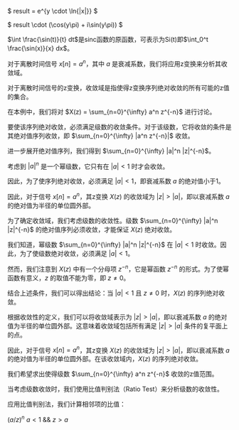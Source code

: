 $
result = e^{y \cdot \ln{|x|}}
$

$
result \cdot (\cos(y\pi) + i\sin(y\pi))
$

$\int \frac{\sin(t)}{t} dt$是sinc函数的原函数，可表示为Si(t)即$\int_0^t \frac{\sin(x)}{x} dx$。

对于离散时间信号 $x[n] = a^n$，其中 $a$ 是衰减系数，我们将应用z变换来分析其收敛域。

对于离散时间信号的z变换，收敛域是指使得z变换序列绝对收敛的所有可能的z值的集合。

在本例中，我们将对 $X(z) = \sum_{n=0}^{\infty} a^n z^{-n}$ 进行讨论。

要使该序列绝对收敛，必须满足级数的收敛条件。对于该级数，它将收敛的条件是其绝对值序列收敛，即 $\sum_{n=0}^{\infty} |a^n z^{-n}|$ 收敛。

进一步展开绝对值序列，我们得到 $\sum_{n=0}^{\infty} |a|^n |z|^{-n}$。

考虑到 $|a|^n$ 是一个幂级数，它只有在 $|a| < 1$ 时才会收敛。

因此，为了使序列绝对收敛，必须满足 $|a| < 1$，即衰减系数 $a$ 的绝对值小于1。

因此，对于信号 $x[n] = a^n$，其z变换 $X(z)$ 的收敛域为 $|z| > |a|$，即以衰减系数 $a$ 的绝对值为半径的单位圆外部。

为了确定收敛域，我们考虑级数的收敛性。级数 $\sum_{n=0}^{\infty} |a|^n |z|^{-n}$ 的绝对值序列必须收敛，才能保证 $X(z)$ 绝对收敛。

我们知道，幂级数 $\sum_{n=0}^{\infty} |a|^n |z|^{-n}$ 在 $|a| < 1$ 时收敛。因此，为了使级数绝对收敛，必须满足 $|a| < 1$。

然而，我们注意到 $X(z)$ 中有一个分母项 $z^{-n}$，它是幂函数 $z^{-n}$ 的形式。为了使幂函数有意义，$z$ 的取值不能为零，即 $z \neq 0$。

结合上述条件，我们可以得出结论：当 $|a| < 1$ 且 $z \neq 0$ 时，$X(z)$ 的序列绝对收敛。

根据收敛性的定义，我们可以将收敛域表示为 $|z| > |a|$，即以衰减系数 $a$ 的绝对值为半径的单位圆外部。这意味着收敛域包括所有满足 $|z| > |a|$ 条件的复平面上的点。

因此，对于信号 $x[n] = a^n$，其z变换 $X(z)$ 的收敛域为 $|z| > |a|$，即以衰减系数 $a$ 的绝对值为半径的单位圆外部。在该收敛域内，$X(z)$ 的序列绝对收敛。

我们希望求出使得级数 $\sum_{n=0}^{\infty} a^n z^{-n}$ 收敛的z值范围。

当考虑级数收敛时，我们使用比值判别法（Ratio Test）来分析级数的收敛性。

应用比值判别法，我们计算相邻项的比值：

$(a/z)^n$
$a < 1$ && $z > a$